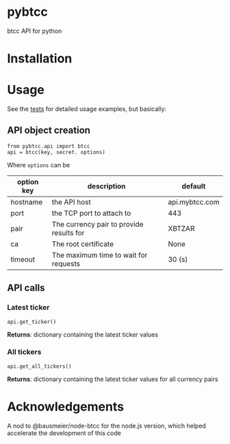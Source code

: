 # pybtcc
btcc API for python

# Installation

# Usage

See the [tests](tests/) for detailed usage examples, but basically:

## API object creation

    from pybtcc.api import btcc
    api = btcc(key, secret. options)

Where `options` can be

| option key   | description      | default |
|--------------|------------------|---------|
|hostname | the API host | api.mybtcc.com |
|port | the TCP port to attach to | 443 |
|pair | The currency pair to provide results for | XBTZAR |
|ca | The root certificate | None |
|timeout | The maximum time to wait for requests | 30 (s) |

## API calls

### Latest ticker

    api.get_ticker()

**Returns**: dictionary containing the latest ticker values

### All tickers

    api.get_all_tickers()

**Returns**: dictionary containing the latest ticker values for all currency pairs

# Acknowledgements

A nod to @bausmeier/node-btcc for the node.js version, which helped
accelerate the development of this code